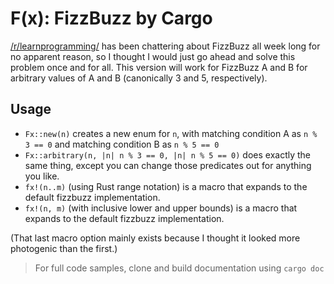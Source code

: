 F(x): FizzBuzz by Cargo
=======================

[/r/learnprogramming/](http://www.reddit.com/r/learnprogramming/) has been chattering about FizzBuzz all week long for no apparent reason, so I thought I would just go ahead and solve this problem once and for all. This version will work for FizzBuzz A and B for arbitrary values of A and B (canonically 3 and 5, respectively).

## Usage

* `Fx::new(n)` creates a new enum for `n`, with matching condition A as `n % 3 == 0` and matching condition B as `n % 5 == 0`
* `Fx::arbitrary(n, |n| n % 3 == 0, |n| n % 5 == 0)` does exactly the same thing, except you can change those predicates out for anything you like.
* `fx!(n..m)` (using Rust range notation) is a macro that expands to the default fizzbuzz implementation.
* `fx!(n, m)` (with inclusive lower and upper bounds) is a macro that expands to the default fizzbuzz implementation.

(That last macro option mainly exists because I thought it looked more photogenic than the first.)

> For full code samples, clone and build documentation using `cargo doc`
